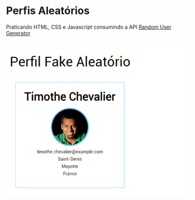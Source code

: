 # Perfis Aleatórios

Praticando HTML, CSS e Javascript consumindo a API [Random User Generator](https://randomuser.me/)

![](img/perfis-aleatorios.gif)